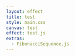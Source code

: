 ```yaml
---
layout: effect
title: test
style: main.css
canvas: test
effect: test.js
extras:
  - FibonacciSequence.js
---
```


<script>

drawArray.drawSpiral(FibonacciSequence(100000))

</script>